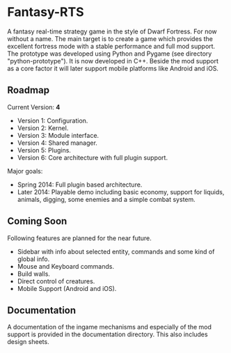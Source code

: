 # Fantasy-RTS

A fantasy real-time strategy game in the style of Dwarf Fortress. For now without a name. The main target is to create a game which provides the excellent fortress mode with a stable performance and full mod support. The prototype was developed using Python and Pygame (see directory "python-prototype"). It is now developed in C++. Beside the mod support as a core factor it will later support mobile platforms like Android and iOS.

## Roadmap

Current Version: **4**

- Version 1: Configuration.
- Version 2: Kernel.
- Version 3: Module interface.
- Version 4: Shared manager.
- Version 5: Plugins.
- Version 6: Core architecture with full plugin support.

Major goals:

- Spring 2014: Full plugin based architecture.
- Later 2014: Playable demo  including basic economy, support for liquids, animals, digging, some enemies and a simple combat system.

## Coming Soon

Following features are planned for the near future.

- Sidebar with info about selected entity, commands and some kind of global info.
- Mouse and Keyboard commands.
- Build walls.
- Direct control of creatures.
- Mobile Support (Android and iOS).

## Documentation

A documentation of the ingame mechanisms and especially of the mod support is provided in the documentation directory. This also includes design sheets.